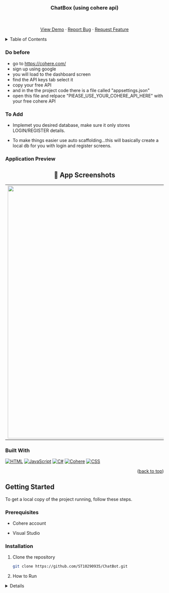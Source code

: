 <a id="readme-top"></a>


<br />

<!--
Code attribution:
For this ReadMe this is the template I used:
othneildrew., 2024. Best-README-Template (version 1.1.2) [Source code]. Available at:< https://github.com/othneildrew/Best-README-Template.git> Accessed 26 April 2025].
 -->

<!-- Project Heading -->
<p align="center">
 
</p>

<h3 align="center">ChatBox (using cohere api)</h3>

<p align="center">
 
  <br />
  <br />
  <a href="https://github.com/ST10290935/ChatBot.git">View Demo</a>
  ·
  <a href="https://github.com/ST10290935/ChatBot.git">Report Bug</a>
  ·
  <a href="https://github.com/ST10290935/ChatBot.git">Request Feature</a>
</p>


  


<!-- TABLE OF CONTENTS -->
<details>
  <summary>Table of Contents</summary>
  <ol>
    <li>
      <ul>
        <li><a href="#built-with">Built With</a></li>
      </ul>
    </li>
    <li>
      <a href="#getting-started">Getting Started</a>
      <ul>
        <li><a href="#prerequisites">Prerequisites</a></li>
        <li><a href="#installation">Installation</a></li>
      </ul>
    </li>
   
  </ol>
</details>


### Do before
- go to https://cohere.com/
- sign up using google
- you will load to the dashboard screen
- find the API keys tab select it
- copy your free API
- and in the the project code there is a file called "appsettings.json"
- open this file and relpace "PlEASE_USE_YOUR_COHERE_API_HERE" with your free cohere API
<!-- ABOUT THE PROJECT -->
### To Add

- Implemet you desired database, make sure it only stores LOGIN/REGISTER details.

- To make things easier use auto scaffolding...this will basically create a local db for you with login and register screens.



### Application Preview

<h2 align="center">📱 App Screenshots</h2>

<table align="center">
  <tr>
    <td align="center" width="200px">
    <img width="1280" height="800" alt="Chatbox" src="https://github.com/user-attachments/assets/fdd52d9f-33b6-4f0d-ba11-d6ad85e54697" />

   </td>
  </tr>
</table>





### Built With

[![HTML](https://img.shields.io/badge/HTML5-E34F26?style=for-the-badge&logo=html5&logoColor=white)](https://developer.mozilla.org/en-US/docs/Web/HTML)
[![JavaScript](https://img.shields.io/badge/JavaScript-F7DF1E?style=for-the-badge&logo=javascript&logoColor=black)](https://developer.mozilla.org/en-US/docs/Web/JavaScript)
[![C#](https://img.shields.io/badge/C%23-239120?style=for-the-badge&logo=c-sharp&logoColor=white)](https://learn.microsoft.com/en-us/dotnet/csharp/)
[![Cohere](https://img.shields.io/badge/Cohere-FFD700?style=for-the-badge&logo=cohere&logoColor=black)](https://cohere.com/)
[![CSS](https://img.shields.io/badge/CSS3-1572B6?style=for-the-badge&logo=css3&logoColor=white)](https://developer.mozilla.org/en-US/docs/Web/CSS)

<p align="right">(<a href="#readme-top">back to top</a>)</p>

<!-- GETTING STARTED -->
## Getting Started

To get a local copy of the project running, follow these steps.

### Prerequisites

- Cohere account

- Visual Studio
  
### Installation

1. Clone the repository
   ```sh
   git clone https://github.com/ST10290935/ChatBot.git
   
2. How to Run
<details>
  <div style="color: #333;">
    <p>Follow these steps to clone, set up, and run the MVC project on your local machine using Visual Studio Code:</p>

  <details>
      <summary style="font-weight: bold; color: #2196F3;">1. Clone the Repository</summary>
      <div style="color: #333;">
        <p>To get the source code, first clone the repository from GitHub:</p>
        <pre><code>https://github.com/ST10290935/ChatBot.git</code></pre>
        <p>This command will create a local copy of the repository on your machine. Navigate into the project folder:</p>
        <pre><code>cd YourMVCProject</code></pre>
      </div>
  </details>

  <details>
      <summary style="font-weight: bold; color: #2196F3;">2. Open the Project in VS Code</summary>
      <div style="color: #333;">
        <p>1. Launch <strong>Visual Studio Code</strong>.</p>
        <p>2. Go to <strong>File → Open Folder</strong>.</p>
        <p>3. Select the folder where you cloned the repository.</p>
        <p>4. VS Code may prompt you to install recommended extensions (e.g., C#). Accept them.</p>
      </div>
  </details>

  <details>
      <summary style="font-weight: bold; color: #2196F3;">3. Restore Dependencies</summary>
      <div style="color: #333;">
        <p>Open the integrated terminal in VS Code (<strong>Ctrl + `</strong>) and run:</p>
        <pre><code>dotnet restore</code></pre>
        <p>This installs all required NuGet packages for the project.</p>
      </div>
  </details>

  <details>
      <summary style="font-weight: bold; color: #2196F3;">4. Build the Project</summary>
      <div style="color: #333;">
        <p>Run the following command to build the project and check for errors:</p>
        <pre><code>dotnet build</code></pre>
      </div>
  </details>

  <details>
      <summary style="font-weight: bold; color: #2196F3;">5. Run the Application</summary>
      <div style="color: #333;">
        <p>Start the MVC project with:</p>
        <pre><code>dotnet run</code></pre>
        <p>After the application starts, the terminal will display URLs such as <strong>https://localhost:5001</strong> or <strong>http://localhost:5000</strong>.</p>
        <p>Open a browser and navigate to one of these URLs to view the application.</p>
      </div>
  </details>

  <details>
      <summary style="font-weight: bold; color: #2196F3;">6. Verify Installation</summary>
      <div style="color: #333;">
        <ul>
          <li>The web application should load in the browser without errors.</li>
          <li>All controllers and views should be accessible.</li>
          <li>If the project uses a database, ensure it is configured correctly and accessible.</li>
        </ul>
      </div>
  </details>

  </div>
</details>


<!-- CONTRIBUTING -->


